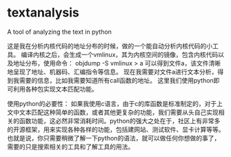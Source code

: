 # textanalysis
A tool of analyzing the text in python

这是我在分析内核代码的地址分布的时候，做的一个能自动分析内核代码的小工具。
编译内核之后，会生成一个vmlinux，其为内核空间的镜像，包含内核代码以及地址分布，使用命令：
objdump -S vmlinux > a 
可以得到文件a，该文件清晰地呈现了地址、机器码、汇编指令等信息。
现在我需要对文件a进行文本分析，得到我需要的信息，比如我需要知道所有call函数的地址。
这里我们使用python即可利用各种包实现文本匹配功能。

使用python的必要性：
如果我使用c语言，由于c的库函数是标准制定的，对于上文中文本匹配这种简单的函数，或者其他更复杂的功能，我们需要从头自己实现相关的函数功能，这必然非常消耗时间。python的强大之处在于，社区上有非常多的开源框架，用来实现各种各样的功能，包括建网站、测试软件、显卡计算等等。也就是说，你只需要稍微了解一下python的语法，就可以做任何你想做的事了，需要的只是搜索相关的工具和了解工具的用法。
